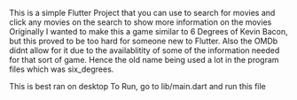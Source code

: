
This is a simple Flutter Project that you can use to search for movies and click
any movies on the search to show more information on the movies
Originally I wanted to make this a game similar to 6 Degrees of Kevin Bacon,
but this proved to be too hard for someone new to Flutter.
Also the OMDb didnt allow for it due to the availablitity of some of the
information needed for that sort of game. Hence the old name being used a lot
in the program files which was six_degrees.

This is best ran on desktop
To Run, go to lib/main.dart and run this file